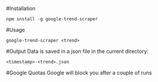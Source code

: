 #Installation

``````
npm install -g google-trend-scraper
``````

#Usage
``````
google-trend-scraper <trend>
``````

#Output
Data is saved in a json file in the current directory:
``````
<timestamp>-<trend>.json
``````
#Google Quotas
Google will block you after a couple of runs
